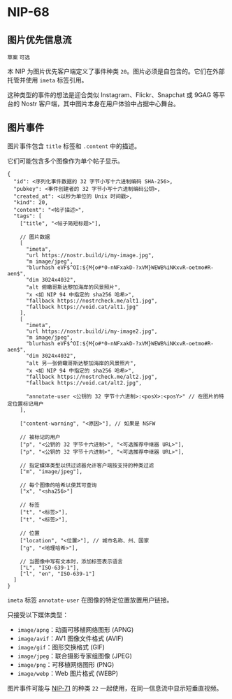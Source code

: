 NIP-68
======

图片优先信息流
-------------------

`草案` `可选`

本 NIP 为图片优先客户端定义了事件种类 `20`。图片必须是自包含的。它们在外部托管并使用 `imeta` 标签引用。

这种类型的事件的想法是迎合类似 Instagram、Flickr、Snapchat 或 9GAG 等平台的 Nostr 客户端，其中图片本身在用户体验中占据中心舞台。

## 图片事件

图片事件包含 `title` 标签和 `.content` 中的描述。

它们可能包含多个图像作为单个帖子显示。

```jsonc
{
  "id": <序列化事件数据的 32 字节小写十六进制编码 SHA-256>,
  "pubkey": <事件创建者的 32 字节小写十六进制编码公钥>,
  "created_at": <以秒为单位的 Unix 时间戳>,
  "kind": 20,
  "content": "<帖子描述>",
  "tags": [
    ["title", "<帖子简短标题>"],

    // 图片数据
    [
      "imeta",
      "url https://nostr.build/i/my-image.jpg",
      "m image/jpeg",
      "blurhash eVF$^OI:${M{o#*0-nNFxakD-?xVM}WEWB%iNKxvR-oetmo#R-aen$",
      "dim 3024x4032",
      "alt 俯瞰哥斯达黎加海岸的风景照片",
      "x <如 NIP 94 中指定的 sha256 哈希>",
      "fallback https://nostrcheck.me/alt1.jpg",
      "fallback https://void.cat/alt1.jpg"
    ],
    [
      "imeta",
      "url https://nostr.build/i/my-image2.jpg",
      "m image/jpeg",
      "blurhash eVF$^OI:${M{o#*0-nNFxakD-?xVM}WEWB%iNKxvR-oetmo#R-aen$",
      "dim 3024x4032",
      "alt 另一张俯瞰哥斯达黎加海岸的风景照片",
      "x <如 NIP 94 中指定的 sha256 哈希>",
      "fallback https://nostrcheck.me/alt2.jpg",
      "fallback https://void.cat/alt2.jpg",

      "annotate-user <公钥的 32 字节十六进制>:<posX>:<posY>" // 在图片的特定位置标记用户
    ],

    ["content-warning", "<原因>"], // 如果是 NSFW

    // 被标记的用户
    ["p", "<公钥的 32 字节十六进制>", "<可选推荐中继器 URL>"],
    ["p", "<公钥的 32 字节十六进制>", "<可选推荐中继器 URL>"],

    // 指定媒体类型以供过滤器允许客户端按支持的种类过滤
    ["m", "image/jpeg"],

    // 每个图像的哈希以使其可查询
    ["x", "<sha256>"]

    // 标签
    ["t", "<标签>"],
    ["t", "<标签>"],

    // 位置
    ["location", "<位置>"], // 城市名称、州、国家
    ["g", "<地理哈希>"],

    // 当图像中写有文本时，添加标签表示语言
    ["L", "ISO-639-1"],
    ["l", "en", "ISO-639-1"]
  ]
}
```

`imeta` 标签 `annotate-user` 在图像的特定位置放置用户链接。

只接受以下媒体类型：
- `image/apng`：动画可移植网络图形 (APNG)
- `image/avif`：AV1 图像文件格式 (AVIF)
- `image/gif`：图形交换格式 (GIF)
- `image/jpeg`：联合摄影专家组图像 (JPEG)
- `image/png`：可移植网络图形 (PNG)
- `image/webp`：Web 图片格式 (WEBP)

图片事件可能与 [NIP-71](71_ZH.md) 的种类 `22` 一起使用，在同一信息流中显示短垂直视频。
